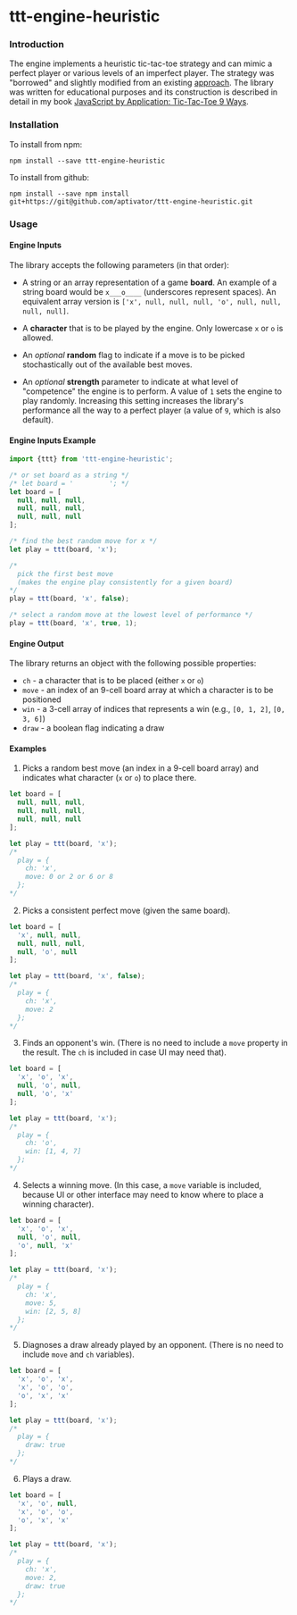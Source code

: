 # ttt-engine-heuristic

### Introduction

The engine implements a heuristic tic-tac-toe strategy and  can mimic a perfect 
player or various levels of an imperfect player.  The strategy was "borrowed"
and slightly modified from an existing [approach]().  The library was written 
for educational purposes and its construction is described in detail in my book 
[JavaScript by Application: Tic-Tac-Toe 9 Ways]().

### Installation

To install from npm:

```
npm install --save ttt-engine-heuristic
```
To install from github:
```
npm install --save npm install git+https://git@github.com/aptivator/ttt-engine-heuristic.git
```

### Usage

#### Engine Inputs

The library accepts the following parameters (in that order):

* A string or an array representation of a game **board**.  An example of a
string board would be `x___o____` (underscores represent spaces).  An equivalent
array version is `['x', null, null, null, 'o', null, null, null, null]`.

* A **character** that is to be played by the engine.  Only lowercase `x` or `o` is
allowed.

* An _optional_ **random** flag to indicate if a move is to be picked stochastically 
out of the available best moves.

* An _optional_ **strength** parameter to indicate at what level of "competence" the engine
is to perform.  A value of `1` sets the engine to play randomly.  Increasing
this setting increases the library's performance all the way to a perfect player 
(a value of `9`, which is also default).

#### Engine Inputs Example

```js
import {ttt} from 'ttt-engine-heuristic';

/* or set board as a string */
/* let board = '         '; */
let board = [
  null, null, null,
  null, null, null, 
  null, null, null
];

/* find the best random move for x */
let play = ttt(board, 'x');

/* 
  pick the first best move 
  (makes the engine play consistently for a given board)
*/
play = ttt(board, 'x', false);

/* select a random move at the lowest level of performance */
play = ttt(board, 'x', true, 1);
```

#### Engine Output

The library returns an object with the following possible properties:

* `ch` - a character that is to be placed (either `x` or `o`)
* `move` - an index of an 9-cell board array at which a character is to be 
positioned
* `win` - a 3-cell array of indices that represents a win (e.g., `[0, 1, 2]`, `[0, 3, 6]`)
* `draw` - a boolean flag indicating a draw

#### Examples

1. Picks a random best move (an index in a 9-cell board array) and
indicates what character (`x` or `o`) to place there.

```js
let board = [
  null, null, null,
  null, null, null, 
  null, null, null
];

let play = ttt(board, 'x');
/*
  play = {
    ch: 'x',
    move: 0 or 2 or 6 or 8
  };
*/
```

2. Picks a consistent perfect move (given the same board).

```js
let board = [
  'x', null, null,
  null, null, null, 
  null, 'o', null
];

let play = ttt(board, 'x', false);
/*
  play = {
    ch: 'x',
    move: 2
  };
*/
```

3. Finds an opponent's win.  (There is no need to include a `move` property in 
the result.  The `ch` is included in case UI may need that).

```js
let board = [
  'x', 'o', 'x',
  null, 'o', null, 
  null, 'o', 'x'
];

let play = ttt(board, 'x');
/*
  play = {
    ch: 'o',
    win: [1, 4, 7]
  };
*/
```

4. Selects a winning move.  (In this case, a `move` variable is included, because
UI or other interface may need to know where to place a winning character).

```js
let board = [
  'x', 'o', 'x',
  null, 'o', null,
  'o', null, 'x'
];

let play = ttt(board, 'x');
/*
  play = {
    ch: 'x',
    move: 5,
    win: [2, 5, 8]
  };
*/
```

5. Diagnoses a draw already played by an opponent. (There is no need to include 
`move` and `ch` variables).

```js
let board = [
  'x', 'o', 'x',
  'x', 'o', 'o',
  'o', 'x', 'x'
];

let play = ttt(board, 'x');
/*
  play = {
    draw: true
  };
*/
```

6. Plays a draw.

```js
let board = [
  'x', 'o', null,
  'x', 'o', 'o',
  'o', 'x', 'x'
];

let play = ttt(board, 'x');
/*
  play = {
    ch: 'x',
    move: 2,
    draw: true
  };
*/
```
